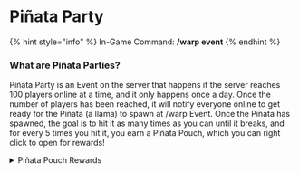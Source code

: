 # Piñata Party

{% hint style="info" %}
In-Game Command: **/warp event**
{% endhint %}

### What are Piñata Parties?

Piñata Party is an Event on the server that happens if the server reaches 100 players online at a time, and it only happens once a day. Once the number of players has been reached, it will notify everyone online to get ready for the Piñata (a llama) to spawn at /warp Event. Once the Piñata has spawned, the goal is to hit it as many times as you can until it breaks, and for every 5 times you hit it, you earn a Piñata Pouch, which you can right click to open for rewards!

<details>

<summary>Piñata Pouch Rewards</summary>

* Small Money Pouch
* Small XP Pouch
* Small Entropy Pouch
* Small Credits Pouch
* Mystery Augment
* Mystery Spawner
* Reward Crate Key
* Clover Crate Key
* ABC 123 Scoreboard Collectable

</details>

<figure><img src="https://lh3.googleusercontent.com/fCwQBJi5mT_sWzemEA7J71hu86brpCsGAMNWAUXNA2UJsgrEUFFIjH3VjAsnSF-oTA42h0BytkK5RwSiiN6XyoF3PQ5-iwrf_8NFJB7MTTNUM_5Zz5GtfFlYX7hT15vLaqz1evweA3LBmkQrOsnTUq_JMeBANU4eMYM3ZJvo1cMN_zbJS1hr7fbBbcGxXw" alt=""><figcaption></figcaption></figure>
